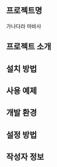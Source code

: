 프로젝트명
---------
가나다라 마바사 

프로젝트 소개
------------

설치 방법
--------

사용 예제
--------

개발 환경
--------

설정 방법
--------

작성자 정보
----------
